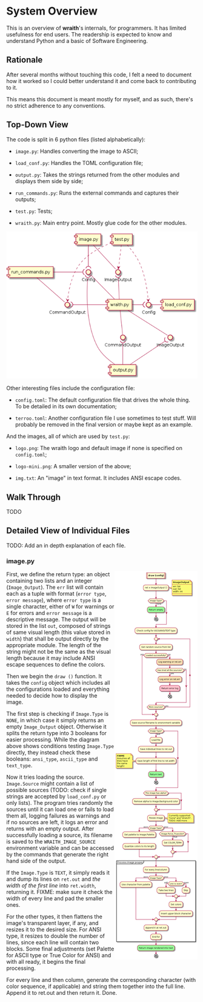 # System Overview

This is an overview of **wraith**'s internals, for programmers. It has limited
usefulness for end users. The readership is expected to know and understand
Python and a basic of Software Engineering.

## Rationale

After several months without touching this code, I felt a need to document how
it worked so I could better understand it and come back to contributing to it.

This means this document is meant mostly for myself, and as such, there's no
strict adherence to any conventions.

## Top-Down View

The code is split in 6 python files (listed alphabetically):

* `image.py`: Handles converting the image to ASCII;

* `load_conf.py`: Handles the TOML configuration file;

* `output.py`: Takes the strings returned from the other modules and displays
  them side by side;

* `run_commands.py`: Runs the external commands and captures their outputs;

* `test.py`: Tests;

* `wraith.py`: Main entry point. Mostly glue code for the other modules.

![UML Component Diagram](components.png)

Other interesting files include the configuration file:

* `config.toml`: The default configuration file that drives the whole thing. To
  be detailed in its own documentation;

* `terroo.toml`: Another configuration file I use sometimes to test stuff. Will
  probably be removed in the final version or maybe kept as an example.

And the images, all of which are used by `test.py`:

* `logo.png`: The wraith logo and default image if none is specified on
  `config.toml`;

* `logo-mini.png`: A smaller version of the above;

* `img.txt`: An "image" in text format. It includes ANSI escape codes.

## Walk Through

TODO

## Detailed View of Individual Files

TODO: Add an in depth explanation of each file.

### image.py

<img alt='UML Diagram of image.py' src='image_py.png' style='float: right'/>

First, we define the return type: an object containing two lists and an
integer (`Image_Output`). The `err` list will contain each as a tuple with
format (`error type`, `error message`), where `error type` is a single
character, either of `W` for warnings or `E` for errors and `error message` is
a descriptive message. The output will be stored in the list `out`, composed of
strings of same visual length (this value stored in `width`) that shall be
output directly by the appropriate module. The length of the string might not
be the same as the visual length because it may include ANSI escape sequences
to define the colors.

Then we begin the `draw ()` function. It takes the `config` object which
includes all the configurations loaded and everything needed to decide how to
display the image.

The first step is checking if `Image.Type` is `NONE`, in which case it simply
returns an empty `Image_Output` object. Otherwise it splits the return type into
3 booleans for easier processing. While the diagram above shows conditions
testing `Image.Type` directly, they instead check these booleans: `ansi_type`,
`ascii_type` and `text_type`.

Now it tries loading the source. `Image.Source` might contain a list of
possible sources (TODO: check if single strings are accepted by `load_conf.py`
or only lists). The program tries randomly the sources until it can load one
or fails to load them all, logging failures as warnings and if no sources are
left, it logs an error and returns with an empty output. After successfully
loading a source, its filename is saved to the `WRAITH_IMAGE_SOURCE`
environment variable and can be accessed by the commands that generate the
right hand side of the output.

If the `Image.Type` is `TEXT`, it simply reads it and dump its lines on
`ret.out` and *the width of the first line* into `ret.width`, returning it.
FIXME: make sure it check the width of every line and pad the smaller ones.

For the other types, it then flattens the image's transparent layer, if any,
and resizes it to the desired size. For ANSI type, it resizes to double the
number of lines, since each line will contain two blocks. Some final
adjustments (set Palette for ASCII type or True Color for ANSI) and with all
ready, it begins the final processing.

For every line and then column, generate the corresponding character (with
color sequence, if applicable) and string them together into the full line.
Append it to ret.out and then return it. Done.
